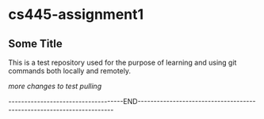 # cs445-assignment1
## Some Title
This is a test repository used for the purpose of learning and using git commands both locally and remotely.

*more changes to test pulling*

------------------------------------END----------------------------------------------------------------------
